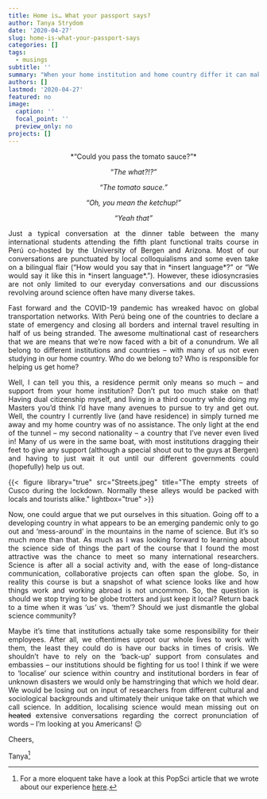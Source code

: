 ```yaml
---
title: Home is… What your passport says?
author: Tanya Strydom
date: '2020-04-27'
slug: home-is-what-your-passport-says
categories: []
tags:
  - musings
subtitle: ''
summary: "When your home institution and home country differ it can make for a confusing time when trying to get 'home'"
authors: []
lastmod: '2020-04-27'
featured: no
image:
  caption: ''
  focal_point: ''
  preview_only: no
projects: []
---
```

<div style="text-align: center">
*“Could you pass the tomato sauce?”*

*“The what?!?”*

*“The tomato sauce.”*

*“Oh, you mean the ketchup!”*

*“Yeah that”*
</div>

<div style="text-align: justify">
Just a typical conversation at the dinner table between the many international students attending the fifth plant functional traits course in Perú co-hosted by the University of Bergen and Arizona. Most of our conversations are punctuated by local colloquialisms and some even take on a bilingual flair (“How would you say that in *insert language*?” or “We would say it like this in *insert language*.”). However, these idiosyncrasies are not only limited to our everyday conversations and our discussions revolving around science often have many diverse takes. 

Fast forward and the COVID-19 pandemic has wreaked havoc on global transportation networks. With Perú being one of the countries to declare a state of emergency and closing all borders and internal travel resulting in half of us being stranded. The awesome multinational cast of researchers that we are means that we’re now faced with a bit of a conundrum. We all belong to different institutions and countries – with many of us not even studying in our home country. Who do we belong to? Who is responsible for helping us get home? 

Well, I can tell you this, a residence permit only means so much – and support from your home institution? Don’t put too much stake on that! Having dual citizenship myself, and living in a third country while doing my Masters you’d think I’d have many avenues to pursue to try and get out. Well, the country I currently live (and have residence) in simply turned me away and my home country was of no assistance. The only light at the end of the tunnel – my second nationality – a country that I’ve never even lived in! Many of us were in the same boat, with most institutions dragging their feet to give any support (although a special shout out to the guys at Bergen) and having to just wait it out until our different governments could (hopefully) help us out.

{{< figure library="true" src="Streets.jpeg" title="The empty streets of Cusco during the lockdown. Normally these alleys would be packed with locals and tourists alike." lightbox="true" >}}

Now, one could argue that we put ourselves in this situation. Going off to a developing country in what appears to be an emerging pandemic only to go out and ‘mess-around’ in the mountains in the name of science. But it’s so much more than that. As much as I was looking forward to learning about the science side of things the part of the course that I found the most attractive was the chance to meet so many international researchers. Science is after all a social activity and, with the ease of long-distance communication, collaborative projects can often span the globe. So, in reality this course is but a snapshot of what science looks like and how things work and working abroad is not uncommon. So, the question is should we stop trying to be globe trotters and just keep it local? Return back to a time when it was ‘us’ vs. ‘them’? Should we just dismantle the global science community?

Maybe it’s time that institutions actually take some responsibility for their employees. After all, we oftentimes uproot our whole lives to work with them, the least they could do is have our backs in times of crisis. We shouldn’t have to rely on the ‘back-up’ support from consulates and embassies – our institutions should be fighting for us too! I think if we were to ‘localise’ our science within country and institutional borders in fear of unknown disasters we would only be hamstringing that which we hold dear. We would be losing out on input of researchers from different cultural and sociological backgrounds and ultimately their unique take on that which we call science. In addition, localising science would mean missing out on ~~heated~~ extensive conversations regarding the correct pronunciation of words – I’m looking at you Americans! 😉

Cheers,

Tanya[^fn:1]

[^fn:1]: For a more eloquent take have a look at this PopSci article that we wrote about our experience [here](https://www.timeshighereducation.com/blog/international-scientists-need-better-support-during-global-emergencies).